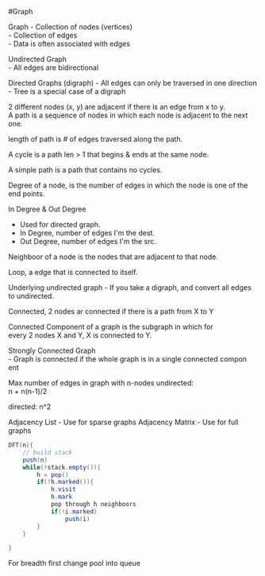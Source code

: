 #Graph

Graph
	- Collection of nodes (vertices)  
	- Collection of edges  
	- Data is often associated with edges

Undirected Graph  
	- All edges are bidirectional

Directed Graphs (digraph)
	- All edges can only be traversed in one direction
	- Tree is a special case of a digraph  

2 different nodes (x, y) are adjacent if there is an edge from x to y.  
A path is a sequence of nodes in which each node is adjacent to the next one. 

length of path is # of edges traversed along the path.  

A cycle is a path len > 1 that begins & ends at the same node.  

A simple path is a path that contains no cycles.  

Degree of a node, is the number of edges in which the node is one of the end points.  

In Degree & Out Degree  
   - Used for directed graph.  
   - In Degree, number of edges I'm the dest.  
   - Out Degree, number of edges I'm the src.  

Neighboor of a node is the nodes that are adjacent to that node.  

Loop, a edge that is connected to itself.  

Underlying undirected graph
	   - If you take a digraph, and convert all edges to undirected.  

Connected, 2 nodes ar connected if there is a path from X to Y

Connected Component of a graph is the subgraph in which for  
every 2 nodes X and Y, X is connected to Y.

Strongly Connected Graph  
	 - Graph is connected if the whole graph is in a single connected compon	ent  

Max number of edges in graph with n-nodes
undirected:    
	n + n(n-1)/2  

directed:  n^2  


Adjacency List - Use for sparse graphs
Adjacency Matrix - Use for full graphs

```java
DFT(n){
	// build stack
	push(n) 
	while(!stack.empty()){
		h = pop()
		if(!h.marked()){
			h.visit
			h.mark
			pop through h neighboors
			if(!i.marked)
				push(i)
		}
	}

} 

```

For breadth first change pool into queue

